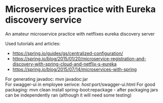 # Microservices practice with Eureka discovery service
An amateur microservice practice with netflixes eureka discovery server

Used tutorials and articles:
  - https://spring.io/guides/gs/centralized-configuration/
  - https://spring.io/blog/2015/01/20/microservice-registration-and-discovery-with-spring-cloud-and-netflix-s-eureka
  - https://spring.io/blog/2015/07/14/microservices-with-spring

For generating javadoc: mvn javadoc:jar <Br>
For swagger-ui in employee serivce: $host:$port/swagger-ui.html
For good packaging: mvn clean install spring-boot:repackage
    - after packaging jars can be independently ran (although it will need some testing)
                    